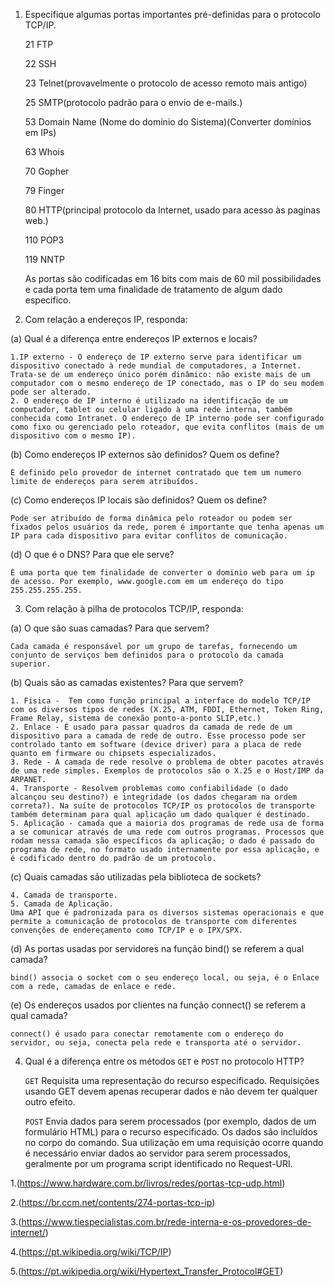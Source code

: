1. Especifique algumas portas importantes pré-definidas para o protocolo TCP/IP.
	
	21	FTP
	
	22	SSH
	
	23	Telnet(provavelmente o protocolo de acesso remoto mais antigo)
	
	25	SMTP(protocolo padrão para o envio de e-mails.)
	
	53	Domain Name (Nome do domínio do Sistema)(Converter domínios em IPs)
	
	63	Whois
	
	70	Gopher
	
	79	Finger
	
	80	HTTP(principal protocolo da Internet, usado para acesso às paginas web.)
	
	110	POP3
	
	119	NNTP

	As portas são codificadas em 16 bits com mais de 60 mil possibilidades e cada porta tem uma finalidade de tratamento de algum dado especifico.

2. Com relação a endereços IP, responda:

(a) Qual é a diferença entre endereços IP externos e locais?

	1.IP externo - O endereço de IP externo serve para identificar um dispositivo conectado à rede mundial de computadores, a Internet. Trata-se de um endereço único porém dinâmico: não existe mais de um computador com o mesmo endereço de IP conectado, mas o IP do seu modem pode ser alterado.
	2. O endereço de IP interno é utilizado na identificação de um computador, tablet ou celular ligado à uma rede interna, também conhecida como Intranet. O endereço de IP interno pode ser configurado como fixo ou gerenciado pelo roteador, que evita conflitos (mais de um dispositivo com o mesmo IP). 

(b) Como endereços IP externos são definidos? Quem os define?
	
	É definido pelo provedor de internet contratado que tem um numero limite de endereços para serem atribuídos.

(c) Como endereços IP locais são definidos? Quem os define?
	
	Pode ser atribuído de forma dinâmica pelo roteador ou podem ser fixados pelos usuários da rede, porem é importante que tenha apenas um IP para cada dispositivo para evitar conflitos de comunicação. 

(d) O que é o DNS? Para que ele serve?

	É uma porta que tem finalidade de converter o dominio web para um ip de acesso. Por exemplo, www.google.com em um endereço do tipo 255.255.255.255. 

3. Com relação à pilha de protocolos TCP/IP, responda:

(a) O que são suas camadas? Para que servem?

	Cada camada é responsável por um grupo de tarefas, fornecendo um conjunto de serviços bem definidos para o protocolo da camada superior. 

(b) Quais são as camadas existentes? Para que servem?

	1. Fisica -  Tem como função principal a interface do modelo TCP/IP com os diversos tipos de redes (X.25, ATM, FDDI, Ethernet, Token Ring, Frame Relay, sistema de conexão ponto-a-ponto SLIP,etc.)
	2. Enlace - É usado para passar quadros da camada de rede de um dispositivo para a camada de rede de outro. Esse processo pode ser controlado tanto em software (device driver) para a placa de rede quanto em firmware ou chipsets especializados.
	3. Rede - A camada de rede resolve o problema de obter pacotes através de uma rede simples. Exemplos de protocolos são o X.25 e o Host/IMP da ARPANET.
	4. Transporte -	Resolvem problemas como confiabilidade (o dado alcançou seu destino?) e integridade (os dados chegaram na ordem correta?). Na suíte de protocolos TCP/IP os protocolos de transporte também determinam para qual aplicação um dado qualquer é destinado.
	5. Aplicação - camada que a maioria dos programas de rede usa de forma a se comunicar através de uma rede com outros programas. Processos que rodam nessa camada são específicos da aplicação; o dado é passado do programa de rede, no formato usado internamente por essa aplicação, e é codificado dentro do padrão de um protocolo.

(c) Quais camadas são utilizadas pela biblioteca de sockets?
	
	4. Camada de transporte.
	5. Camada de Aplicação. 
	Uma API que é padronizada para os diversos sistemas operacionais e que permite a comunicação de protocolos de transporte com diferentes convenções de endereçamento como TCP/IP e o IPX/SPX.

(d) As portas usadas por servidores na função bind() se referem a qual camada?
	
	bind() associa o socket com o seu endereço local, ou seja, é o Enlace com a rede, camadas de enlace e rede.

(e) Os endereços usados por clientes na função connect() se referem a qual camada?
	
	connect() é usado para conectar remotamente com o endereço do servidor, ou seja, conecta pela rede e transporta até o servidor. 

4. Qual é a diferença entre os métodos `GET` e `POST` no protocolo HTTP?
	
	`GET` Requisita uma representação do recurso especificado. Requisições usando GET devem apenas recuperar dados e não devem ter qualquer outro efeito. 
	
	`POST` Envia dados para serem processados (por exemplo, dados de um formulário HTML) para o recurso especificado. Os dados são incluídos no corpo do comando. Sua utilização em uma requisição ocorre quando é necessário enviar dados ao servidor para serem processados, geralmente por um programa script identificado no Request-URI.



1.(https://www.hardware.com.br/livros/redes/portas-tcp-udp.html)

2.(https://br.ccm.net/contents/274-portas-tcp-ip)

3.(https://www.tiespecialistas.com.br/rede-interna-e-os-provedores-de-internet/)

4.(https://pt.wikipedia.org/wiki/TCP/IP)

5.(https://pt.wikipedia.org/wiki/Hypertext_Transfer_Protocol#GET)
